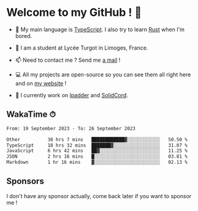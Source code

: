 # Welcome to my GitHub ! 🌃

- 🔭 My main language is [TypeScript](https://www.typescriptlang.org/). I also try to learn [Rust](https://www.rust-lang.org/) when I'm bored. 

- 🌱 I am a student at Lycée Turgot in Limoges, France.

- 📫 Need to contact me ? Send me <a href="mailto:mikkel@milescode.dev">a mail</a> !

- 💻 All my projects are open-source so you can see them all right here and on <a href="https://www.vexcited.ml">my website</a> !

- 👀 I currently work on [lpadder](https://github.com/Vexcited/lpadder) and [SolidCord](https://github.com/Vexcited/SolidCord).

## WakaTime ⏱

<!--START_SECTION:waka-->

```txt
From: 19 September 2023 - To: 26 September 2023

Other          30 hrs 7 mins   ████████████▓░░░░░░░░░░░░   50.50 %
TypeScript     18 hrs 32 mins  ███████▓░░░░░░░░░░░░░░░░░   31.07 %
JavaScript     6 hrs 42 mins   ██▓░░░░░░░░░░░░░░░░░░░░░░   11.25 %
JSON           2 hrs 16 mins   █░░░░░░░░░░░░░░░░░░░░░░░░   03.81 %
Markdown       1 hr 16 mins    ▓░░░░░░░░░░░░░░░░░░░░░░░░   02.13 %
```

<!--END_SECTION:waka-->

## Sponsors

I don't have any sponsor actually, come back later if you want to sponsor me !
